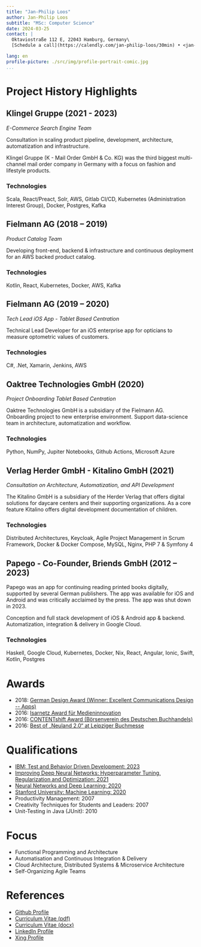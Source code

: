 ```yaml
---
title: "Jan-Philip Loos"
author: Jan-Philip Loos
subtitle: "MSc: Computer Science"
date: 2024-03-25
contact: |
  Oktaviostraße 112 E, 22043 Hamburg, Germany\
  [Schedule a call](https://calendly.com/jan-philip-loos/30min) • <jan-philip@entwicklerteam.hamburg> • [GitHub](https://github.com/MaxDaten) • [LinkedIn](https://www.linkedin.com/in/jan-philip-loos-770b23201/)

lang: en
profile-picture: ./src/img/profile-portrait-comic.jpg
...
```


# Project History Highlights

## Klingel Gruppe (2021 - 2023)

*E-Commerce Search Engine Team*

Consultation in scaling product pipeline, development, architecture, automatization and infrastructure.

Klingel Gruppe (K - Mail Order GmbH & Co. KG) was the third biggest multi-channel mail order company in Germany with a focus on fashion and lifestyle products.

### Technologies

Scala, React/Preact, Solr, AWS, Gitlab CI/CD, Kubernetes (Administration Interest Group), Docker, Postgres, Kafka

## Fielmann AG (2018 – 2019)

*Product Catalog Team*

Developing front-end, backend & infrastructure and continuous deployment for an AWS backed
product catalog.

### Technologies

Kotlin, React, Kubernetes, Docker, AWS, Kafka

## Fielmann AG (2019 – 2020)

*Tech Lead iOS App - Tablet Based Centration*

Technical Lead Developer for an iOS enterprise app for opticians to measure optometric values of customers.

### Technologies

C#, .Net, Xamarin, Jenkins, AWS

## Oaktree Technologies GmbH (2020)

*Project Onboarding Tablet Based Centration*

Oaktree Technologies GmbH is a subsidiary of the Fielmann AG. Onboarding project to new enterprise environment. Support data-science team in architecture, automatization and workflow.

### Technologies

Python, NumPy, Jupiter Notebooks, Github Actions, Microsoft Azure

## Verlag Herder GmbH - Kitalino GmbH (2021)

*Consultation on Architecture, Automatization, and API Development*

The Kitalino GmbH is a subsidiary of the Herder Verlag that offers digital solutions for daycare centers and their supporting organizations. As a core feature Kitalino offers digital development documentation of children.

### Technologies

Distributed Architectures, Keycloak, Agile Project Management in Scrum Framework, Docker & Docker Compose, MySQL, Nginx, PHP 7 & Symfony 4

## Papego - Co-Founder, Briends GmbH (2012 – 2023)

Papego was an app for continuing reading printed books digitally, supported by several German publishers. The app was available for iOS and Android and was critically acclaimed by the press. The app was shut down in 2023.

Conception and full stack development of iOS & Android app & backend. Automatization, integration & delivery in Google Cloud.

### Technologies

Haskell, Google Cloud, Kubernetes, Docker, Nix, React, Angular, Ionic, Swift, Kotlin, Postgres

# Awards

- 2018: [German Design Award (Winner: Excellent Communications Design -- Apps)](https://www.german-design-award.com/die-gewinner/galerie/detail/14562-papego.html)
- 2016: [Isarnetz Award für Medieninnovation](https://www.briends.net/2016/11/04/papego-mit-isarnetz-award-f%C3%BCr-medieninnovation-ausgezeichnet/)
- 2016: [CONTENTshift Award (Börsenverein des Deutschen Buchhandels)](https://www.contentshift.de/2016/gewinner/)
- 2016: [Best of „Neuland 2.0“ at Leipziger Buchmesse](http://www.leipziger-buchmesse.de/pressemitteilungen/neuland-20-zeigt-14-ausgewaehlte-startupinnovationen/393971)

# Qualifications

- [IBM: Test and Behavior Driven Development: 2023](https://coursera.org/share/47154e9716c8722de49104341acfbf26)
- [Improving Deep Neural Networks: Hyperparameter Tuning, Regularization and Optimization: 2021](https://coursera.org/share/5c6c297413c2ffaf92112022c3c9143c)
- [Neural Networks and Deep Learning: 2020](https://coursera.org/share/43d965add17626ecd838e520cb689160)
- [Stanford University: Machine Learning: 2020](https://coursera.org/share/26faafa34c2f531e0bcec7dd62d92db1)
- Productivity Management: 2007
- Creativity Techniques for Students and Leaders: 2007
- Unit-Testing in Java (JUnit): 2010

# Focus

- Functional Programming and Architecture
- Automatisation and Continuous Integration & Delivery
- Cloud Architecture, Distributed Systems & Microservice Architecture
- Self-Organizing Agile Teams

# References

- [Github Profile](https://github.com/MaxDaten)
- [Curriculum Vitae (pdf)](./cv/curriculum-vitae-short.pdf)
- [Curriculum Vitae (docx)](./cv/curriculum-vitae-short.docx)
- [LinkedIn Profile](https://www.linkedin.com/in/jan-philip-loos-770b23201/)
- [Xing Profile](https://www.xing.com/profile/JanPhilip_Loos/cv)

